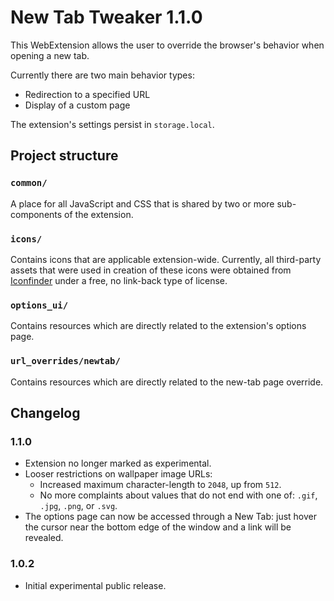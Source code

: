 # New Tab Tweaker 1.1.0

This WebExtension allows the user to override the browser's behavior when opening a new tab.

Currently there are two main behavior types:
 - Redirection to a specified URL
 - Display of a custom page

The extension's settings persist in `storage.local`.

## Project structure

### `common/`
A place for all JavaScript and CSS that is shared by two or more sub-components of the extension.

### `icons/`
Contains icons that are applicable extension-wide.
Currently, all third-party assets that were used in creation of these icons were obtained from <a href="https://iconfinder.com">Iconfinder</a> under a free, no link-back type of license.

### `options_ui/`
Contains resources which are directly related to the extension's options page.

### `url_overrides/newtab/`
Contains resources which are directly related to the new-tab page override.

## Changelog

### 1.1.0
 * Extension no longer marked as experimental.
 * Looser restrictions on wallpaper image URLs:
    * Increased maximum character-length to `2048`, up from `512`.
    * No more complaints about values that do not end with one of: `.gif`, `.jpg`, `.png`, or `.svg`.
 * The options page can now be accessed through a New Tab: just hover the cursor near the bottom edge of the window and a link will be revealed.
 
### 1.0.2
 * Initial experimental public release.
